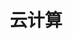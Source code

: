 ---
title: 云计算
description: 这究竟是一个特殊的时代，还是持续不断的进化。
image: img/cloud.jpg

# Badge style
style:
    background: "#2a9d8f"
    color: "#fff"
---